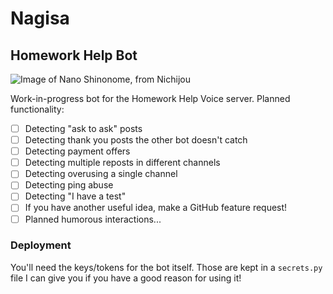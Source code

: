 # Nagisa
## Homework Help Bot

![Image of Nano Shinonome, from Nichijou](https://www.skial.com/data/avatars/l/24/24179.jpg?1413497619)

Work-in-progress bot for the Homework Help Voice server. Planned functionality:

 - [ ] Detecting "ask to ask" posts
 - [ ] Detecting thank you posts the other bot doesn't catch
 - [ ] Detecting payment offers
 - [ ] Detecting multiple reposts in different channels
 - [ ] Detecting overusing a single channel
 - [ ] Detecting ping abuse
 - [ ] Detecting "I have a test"
 - [ ] If you have another useful idea, make a GitHub feature request!
 - [ ] Planned humorous interactions...

### Deployment
You'll need the keys/tokens for the bot itself. Those are kept in a `secrets.py` file I can give you
if you have a good reason for using it!
